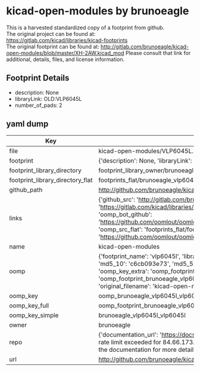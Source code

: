# kicad-open-modules by brunoeagle  
This is a harvested standardized copy of a footprint from github.  
The original project can be found at:  
https://gitlab.com/kicad/libraries/kicad-footprints  
The original footprint can be found at:
http://gitlab.com/brunoeagle/kicad-open-modules/blob/master/XH-2AW.kicad_mod
Please consult that link for additional, details, files, and license information.  
## Footprint Details
* description: None  
* libraryLink: OLD:VLP6045L  
* number_of_pads: 2  
## yaml dump  
| Key | Value |  
| --- | --- |  
| file | kicad-open-modules/VLP6045L.kicad_mod |  
| footprint | {'description': None, 'libraryLink': 'OLD:VLP6045L', 'number_of_pads': 2} |  
| footprint_library_directory | footprint_library_owner/brunoeagle_kicad-open-modules |  
| footprint_library_directory_flat | footprints_flat/brunoeagle_vlp6045l_vlp6045l/working |  
| github_path | http://github.com/brunoeagle/kicad-open-modules/blob/master/VLP6045L.kicad_mod |  
| links | {'github_src': 'http://gitlab.com/brunoeagle/kicad-open-modules/blob/master/XH-2AW.kicad_mod', 'github_src_repo': 'https://gitlab.com/kicad/libraries/kicad-footprints', 'oomp_bot': 'footprints/brunoeagle_vlp6045l_vlp6045l/working', 'oomp_bot_github': 'https://github.com/oomlout/oomlout_oomp_footprint_bot/tree/main/footprints/brunoeagle_vlp6045l_vlp6045l/working', 'oomp_src_flat': 'footprints_flat/footprints_flat/brunoeagle_vlp6045l_vlp6045l/working', 'oomp_src_flat_github': 'https://github.com/oomlout/oomlout_oomp_footprint_src/tree/main/footprints_flat/brunoeagle_vlp6045l_vlp6045l/working'} |  
| name | kicad-open-modules |  
| oomp | {'footprint_name': 'vlp6045l', 'library_name': 'vlp6045l_kicad_mod', 'md5': 'c6cb093e734147dc6ef9a093bba902e3', 'md5_10': 'c6cb093e73', 'md5_5': 'c6cb0', 'md5_6': 'c6cb09', 'oomp_key': 'oomp_brunoeagle_vlp6045l_vlp6045l', 'oomp_key_extra': 'oomp_footprint_brunoeagle_vlp6045l_vlp6045l', 'oomp_key_full': 'oomp_footprint_brunoeagle_vlp6045l_vlp6045l_c6cb09', 'oomp_key_simple': 'brunoeagle_vlp6045l_vlp6045l', 'original_filename': 'kicad-open-modules/VLP6045L.kicad_mod', 'owner_name': 'brunoeagle'} |  
| oomp_key | oomp_brunoeagle_vlp6045l_vlp6045l |  
| oomp_key_full | oomp_footprint_brunoeagle_vlp6045l_vlp6045l |  
| oomp_key_simple | brunoeagle_vlp6045l_vlp6045l |  
| owner | brunoeagle |  
| repo | {'documentation_url': 'https://docs.github.com/rest/overview/resources-in-the-rest-api#rate-limiting', 'message': "API rate limit exceeded for 84.66.173.59. (But here's the good news: Authenticated requests get a higher rate limit. Check out the documentation for more details.)"} |  
| url | http://github.com/brunoeagle/kicad-open-modules |  

